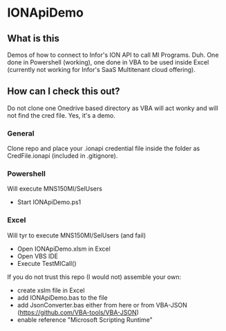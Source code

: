 # IONApiDemo
## What is this
Demos of how to connect to Infor's ION API to call MI Programs. Duh.
One done in Powershell (working), one done in VBA to be used inside Excel (currently not working for Infor's SaaS Multitenant cloud offering).

## How can I check this out?
Do not clone one Onedrive based directory as VBA will act wonky and will not find the cred file. Yes, it's a demo.
### General
Clone repo and place your .ionapi credential file inside the folder as CredFile.ionapi (included in .gitignore).
### Powershell
Will execute MNS150MI/SelUsers
- Start IONApiDemo.ps1
### Excel
Will tyr to execute MNS150MI/SelUsers (and fail)
- Open IONApiDemo.xlsm in Excel
- Open VBS IDE
- Execute TestMICall()

If you do not trust this repo (I would not) assemble your own:
- create xslm file in Excel
- add IONApiDemo.bas to the file
- add JsonConverter.bas either from here or from VBA-JSON (https://github.com/VBA-tools/VBA-JSON)
- enable reference "Microsoft Scripting Runtime"
